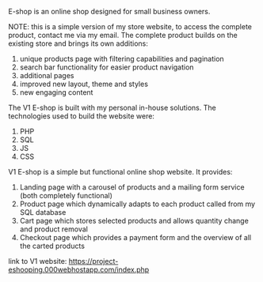 E-shop is an online shop designed for small business owners.

NOTE: this is a simple version of my store website, to access the complete product, contact me via my email.
The complete product builds on the existing store and brings its own additions:

1. unique products page with filtering capabilities and pagination
2. search bar functionality for easier product navigation
3. additional pages
4. improved new layout, theme and styles
5. new engaging content

The V1 E-shop is built with my personal in-house solutions. The technologies used to build the website were:
1. PHP
2. SQL
3. JS
4. CSS

V1 E-shop is a simple but functional online shop website. It provides:
1. Landing page with a carousel of products and a mailing form service (both completely functional)
2. Product page which dynamically adapts to each product called from my SQL database
3. Cart page which stores selected products and allows quantity change and product removal
4. Checkout page which provides a payment form and the overview of all the carted products


link to V1 website:
https://project-eshooping.000webhostapp.com/index.php
